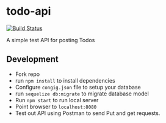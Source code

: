 # todo-api
[![Build Status](https://travis-ci.org/Billmike/todo-api.svg?branch=develop)](https://travis-ci.org/Billmike/todo-api)


A simple test API for posting Todos

##  Development

- Fork repo
- run ```npm install``` to install dependencies
- Configure ```congig.json``` file to setup your database
- run ```sequelize db:migrate``` to migrate database model
- Run ```npm start``` to run local server
- Point browser to ```localhost:8080```
- Test out API using Postman to send Put and get requests.
